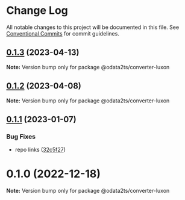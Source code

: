 # Change Log

All notable changes to this project will be documented in this file.
See [Conventional Commits](https://conventionalcommits.org) for commit guidelines.

## [0.1.3](https://github.com/odata2ts/converter/compare/@odata2ts/converter-luxon@0.1.2...@odata2ts/converter-luxon@0.1.3) (2023-04-13)

**Note:** Version bump only for package @odata2ts/converter-luxon






## [0.1.2](https://github.com/odata2ts/converter/compare/@odata2ts/converter-luxon@0.1.1...@odata2ts/converter-luxon@0.1.2) (2023-04-08)

**Note:** Version bump only for package @odata2ts/converter-luxon






## [0.1.1](https://github.com/odata2ts/converter/compare/@odata2ts/converter-luxon@0.1.0...@odata2ts/converter-luxon@0.1.1) (2023-01-07)


### Bug Fixes

* repo links ([32c5f27](https://github.com/odata2ts/converter/commit/32c5f277d8f0801c369c23be5355233030a97a40))





# 0.1.0 (2022-12-18)

**Note:** Version bump only for package @odata2ts/converter-luxon
